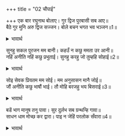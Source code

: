 +++
title = "02 चौपाई"

+++
एक बार रघुनाथ बोलाए। गुर द्विज पुरबासी सब आए॥  
बैठे गुर मुनि अरु द्विज सज्जन। बोले बचन भगत भव भञ्जन॥1॥  

<details><summary>भावार्थ</summary>

एक बार श्री रघुनाथजी के बुलाए हुए गुरु वशिष्ठजी, ब्राह्मण और अन्य सब नगर निवासी सभा में आए। जब गुरु, मुनि, ब्राह्मण तथा अन्य सब सज्जन यथायोग्य बैठ गए, तब भक्तों के जन्म-मरण को मिटाने वाले श्री रामजी वचन बोले-॥1॥  
</details>

सुनहु सकल पुरजन मम बानी। कहउँ न कछु ममता उर आनी॥  
नहिं अनीति नहिं कछु प्रभुताई। सुनहु करहु जो तुम्हहि सोहाई॥2॥  

<details><summary>भावार्थ</summary>

हे समस्त नगर निवासियों! मेरी बात सुनिए। यह बात मैं हृदय में कुछ ममता लाकर नहीं कहता हूँ। न अनीति की बात कहता हूँ और न इसमें कुछ प्रभुता ही है, इसलिए (सङ्कोच और भय छोडकर, ध्यान देकर) मेरी बातों को सुन लो और (फिर) यदि तुम्हें अच्छी लगे, तो उसके अनुसार करो!॥2॥  
</details>

सोइ सेवक प्रियतम मम सोई। मम अनुसासन मानै जोई॥  
जौं अनीति कछु भाषौं भाई। तौ मोहि बरजहु भय बिसराई॥3॥  

<details><summary>भावार्थ</summary>

वही मेरा सेवक है और वही प्रियतम है, जो मेरी आज्ञा माने। हे भाई! यदि मैं कुछ अनीति की बात कहूँ तो भय भुलाकर (बेखटके) मुझे रोक देना॥3॥  
</details>

बडें भाग मानुष तनु पावा। सुर दुर्लभ सब ग्रन्थन्हि गावा॥  
साधन धाम मोच्छ कर द्वारा। पाइ न जेहिं परलोक सँवारा॥4॥  

<details><summary>भावार्थ</summary>

बडे भाग्य से यह मनुष्य शरीर मिला है। सब ग्रन्थों ने यही कहा है कि यह शरीर देवताओं को भी दुर्लभ है (कठिनता से मिलता है)। यह साधन का धाम और मोक्ष का दरवाजा है। इसे पाकर भी जिसने परलोक न बना लिया,॥4॥  
</details>


